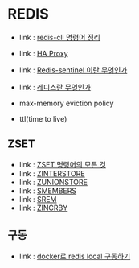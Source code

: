 # REDIS
- link : [redis-cli 명령어 정리](https://freeblogger.tistory.com/10)
- link : [HA Proxy](https://crystalcube.co.kr/178?category=665742)
- link : [Redis-sentinel 이란 무엇인가](https://coding-start.tistory.com/127)
- link : [레디스란 무엇인가](https://jyejye9201.medium.com/%EB%A0%88%EB%94%94%EC%8A%A4-redis-%EB%9E%80-%EB%AC%B4%EC%97%87%EC%9D%B8%EA%B0%80-2b7af75fa818)

- max-memory eviction policy

- ttl(time to live)

## ZSET
- link : [ZSET 명령어의 모든 것](https://luran.me/381)
- link : [ZINTERSTORE](https://redis.io/commands/zinterstore/)
- link : [ZUNIONSTORE](https://redis.io/commands/zunionstore/)
- link : [SMEMBERS](https://redis.io/commands/smembers/)
- link : [SREM](https://redis.io/commands/srem/)
- link : [ZINCRBY](https://redis.io/commands/zincrby/)

## 구동
- link : [docker로 redis local 구동하기](https://hirlawldo.tistory.com/186)